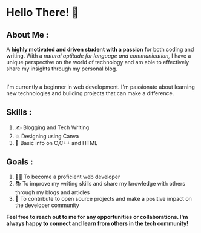 # Hello There! 👋

## About Me :
A **highly motivated and driven student with a passion** for both coding and writing. With a *natural aptitude for language and communication,* I have a unique perspective on the world of technology and am able to effectively share my insights through my personal blog. 

<br>
I'm currently a beginner in web development. I'm passionate about learning new technologies and building projects that can make a difference.

## Skills :
1. ✍️ Blogging and Tech Writing
2. 💥 Designing using Canva
3. 💪 Basic info on C,C++ and HTML

## Goals :
1. 👨‍🎓 To become a proficient web developer
2. 📚 To improve my writing skills and share my knowledge with others through my blogs and articles
3. 🥇 To contribute to open source projects and make a positive impact on the developer community



**Feel free to reach out to me for any opportunities or collaborations. I'm always happy to connect and learn from others in the tech community!**





